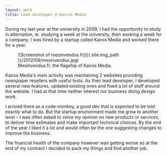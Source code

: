 ```yaml
---
layout: work
title: Lead developer @ Kairos Media
---
```

During my last year at the university in 2009, I had the opportunity to study in alternation, ie. studying a week at the university, then working a week for a company. I was hired by a startup called Kairos Media and worked there for a year.

<figure>
	![Screenshot of mesinvendus.fr]({{ site.img_path }}/2012/08/mesinvendus.jpg)
	<figcaption>
		MesInvendus.fr, the flagship of Kairos Media.
	</figcaption>
</figure>

Kairos Media's main activity was maintaining 2 websites providing newspaper resellers with useful tools. As their lead developer, I developed several new features, updated existing ones and fixed a lot of stuff around the website. I had at that time neither interest nor  business doing design work.

I arrived there as a code-monkey, a good dev that is expected to be told exactly what to do. But the startup environment made me grow to another level – I was often asked to voice my opinion on new products or services, to deliver time estimates and make important technical choices. By the end of the year I liked it a lot and would often be the one suggesting changes to improve the business.

The financial health of the company however was getting worse so at the end of my contract I decided to pack my things and find another job.